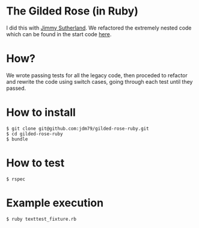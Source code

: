 # The Gilded Rose (in Ruby)

I did this with [Jimmy Sutherland](https://github.com/londonJim). We refactored the extremely nested code which can be found in the start code [here](https://github.com/emilybache/GildedRose-Refactoring-Kata).

# How?

We wrote passing tests for all the legacy code, then proceded to refactor and rewrite the code using switch cases, going through each test until they passed.

# How to install

```
$ git clone git@github.com:jdm79/gilded-rose-ruby.git
$ cd gilded-rose-ruby
$ bundle 
```

# How to test

```
$ rspec
```

# Example execution

```
$ ruby texttest_fixture.rb
```